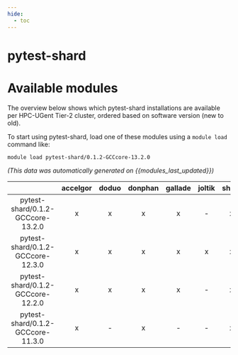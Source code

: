 ```yaml
---
hide:
  - toc
---
```


pytest-shard
============

# Available modules


The overview below shows which pytest-shard installations are available per HPC-UGent Tier-2 cluster, ordered based on software version (new to old).

To start using pytest-shard, load one of these modules using a `module load` command like:

```shell
module load pytest-shard/0.1.2-GCCcore-13.2.0
```

*(This data was automatically generated on {{modules_last_updated}})*  

| |accelgor|doduo|donphan|gallade|joltik|shinx|skitty|
| :---: | :---: | :---: | :---: | :---: | :---: | :---: | :---: |
|pytest-shard/0.1.2-GCCcore-13.2.0|x|x|x|x|-|x|x|
|pytest-shard/0.1.2-GCCcore-12.3.0|x|x|x|x|x|x|x|
|pytest-shard/0.1.2-GCCcore-12.2.0|x|x|x|x|-|x|-|
|pytest-shard/0.1.2-GCCcore-11.3.0|x|-|x|-|-|x|-|
